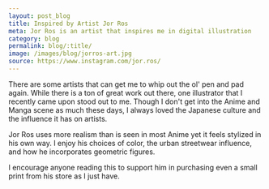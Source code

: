 ```yaml
---
layout: post_blog
title: Inspired by Artist Jor Ros
meta: Jor Ros is an artist that inspires me in digital illustration
category: blog
permalink: blog/:title/
image: /images/blog/jorros-art.jpg
source: https://www.instagram.com/jor.ros/
---
```


There are some artists that can get me to whip out the ol' pen and pad again. While there is a ton of great work out there, one illustrator that I recently came upon stood out to me. Though I don't get into the Anime and Manga scene as much these days, I always loved the Japanese culture and the influence it has on artists. 

Jor Ros uses more realism than is seen in most Anime yet it feels stylized in his own way. I enjoy his choices of color, the urban streetwear influence, and how he incorporates geometric figures. 

I encourage anyone reading this to support him in purchasing even a small print from his store as I just have.